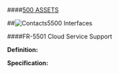 ####[500 ASSETS](https://github.com/massiveart/sulu-docs/tree/master/system-requirements/500-assets "500 ASSETS")

##![Contacts](https://raw.github.com/massiveart/sulu-docs/master/system-requirements/images/assets.png)5500 Interfaces

####FR-5501 Cloud Service Support

**Definition:**

**Specification:**